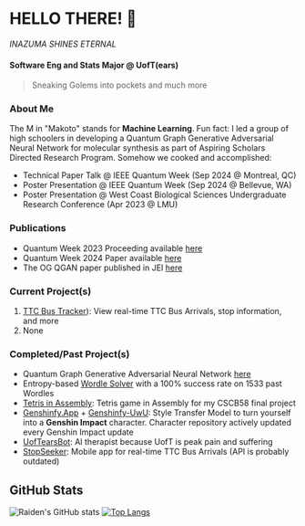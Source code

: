 # HELLO THERE! 👋
*INAZUMA SHINES ETERNAL* 

#### Software Eng and Stats Major @ UofT(ears)
> Sneaking Golems into pockets and much more

### About Me  
The M in "Makoto" stands for  **Machine Learning**. Fun fact: I led a group of high schoolers in developing a Quantum Graph Generative Adversarial Neural Network for molecular synthesis as part of Aspiring Scholars Directed Research Program. Somehow we cooked and accomplished:
- Technical Paper Talk @ IEEE Quantum Week (Sep 2024 @ Montreal, QC)
- Poster Presentation @ IEEE Quantum Week (Sep 2024 @ Bellevue, WA)
- Poster Presentation @ West Coast Biological Sciences Undergraduate Research Conference (Apr 2023 @ LMU)

### Publications
- Quantum Week 2023 Proceeding available [here](https://ieeexplore.ieee.org/document/10313850) 
- Quantum Week 2024 Paper available [here](https://replay.dropbox.com/project/pid_rp:AAAAANG4lKGujHlMkFWN9JJU-R9gOh5YPK1YCx3X1n1NyYwA/video/pid_rv:AAAAAJolA3ikDaDaxG8P_rXnj5ULG8nyMaNEFXoLr9ztMD3Z)
- The OG QGAN paper published in JEI [here](https://emerginginvestigators.org/articles/22-143)

### Current Project(s)
1. [TTC Bus Tracker](https://wheresmybus.vercel.app)): View real-time TTC Bus Arrivals, stop information, and more    
2. None
     

  
### Completed/Past Project(s)
- Quantum Graph Generative Adversarial Neural Network [here](https://github.com/Raiden-Makoto/QWGraphGAN-GP)
- Entropy-based [Wordle Solver](https://42cummer-entropywordlesolver.hf.space/) with a 100% success rate on 1533 past Wordles
- [Tetris in Assembly](https://github.com/Raiden-Makoto/Tetris): Tetris game in Assembly for my CSCB58 final project
- [Genshinfy.App](https://github.com/Raiden-Makoto/genshinfy-app) + [Genshinfy-UwU](https://github.com/Raiden-Makoto/Genshinfy-UwU): Style Transfer Model to turn yourself into a **Genshin Impact** character. Character repository actively updated every Genshin Impact update
- [UofTearsBot](https://uoftearsbot.vercel.app/): AI therapist because UofT is peak pain and suffering
- [StopSeeker](https://github.com/Raiden-Makoto/stopseeker): Mobile app for real-time TTC Bus Arrivals (API is probably outdated)

## GitHub Stats
![Raiden's GitHub stats](https://github-readme-stats.vercel.app/api?username=Raiden-Makoto&show_icons=true&theme=highcontrast)
[![Top Langs](https://github-readme-stats.vercel.app/api/top-langs/?username=Raiden-Makoto&theme=highcontrast)](https://github.com/anuraghazra/github-readme-stats)
